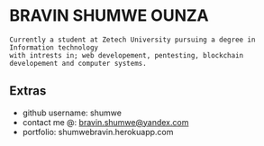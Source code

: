 # BRAVIN SHUMWE OUNZA
```
Currently a student at Zetech University pursuing a degree in Information technology
with intrests in; web developement, pentesting, blockchain developement and computer systems.
```
Extras
------

* github username: shumwe
* contact me @: bravin.shumwe@yandex.com
* portfolio: shumwebravin.herokuapp.com

